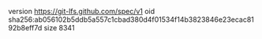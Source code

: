 version https://git-lfs.github.com/spec/v1
oid sha256:ab056102b5ddb5a557c1cbad380d4f01534f14b3823846e23ecac8192b8eff7d
size 8341
